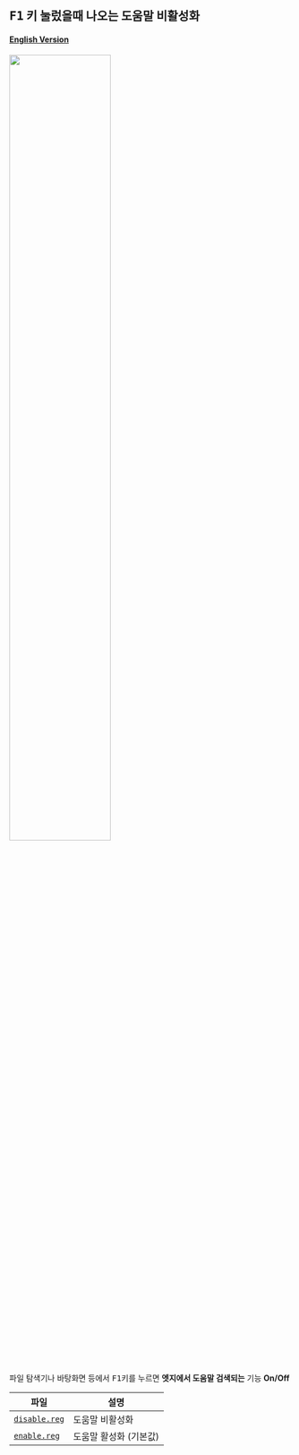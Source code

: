 ## <kbd>F1</kbd> 키 눌렀을때 나오는 도움말 비활성화

#### [English Version](https://github.com/NY0510/RegistryTools/blob/master/F1%20Edge%20Help%20Disable/README-EN.md)

<img src="https://media.discordapp.net/attachments/739431080053964800/906445210509275146/unknown.png" width="60%"/>

파일 탐색기나 바탕화면 등에서 <kbd>F1</kbd>키를 누르면 **엣지에서 도움말 검색되는** 기능 **On/Off**

| 파일                                                                                                        | 설명                   |
| ----------------------------------------------------------------------------------------------------------- | ---------------------- |
| [`disable.reg`](https://github.com/NY0510/RegistryTools/blob/master/F1%20Edge%20Help%20Disable/disable.reg) | 도움말 비활성화        |
| [`enable.reg`](https://github.com/NY0510/RegistryTools/blob/master/F1%20Edge%20Help%20Disable/enable.reg)   | 도움말 활성화 (기본값) |
